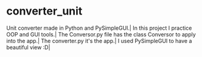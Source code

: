 # converter_unit
Unit converter made in Python and PySimpleGUI.|
In this project I practice OOP and GUI tools.|
The Conversor.py file has the class Conversor to apply into the app.|
The converter.py it's the app.|
I used PySimpleGUI to have a beautiful view :D|
